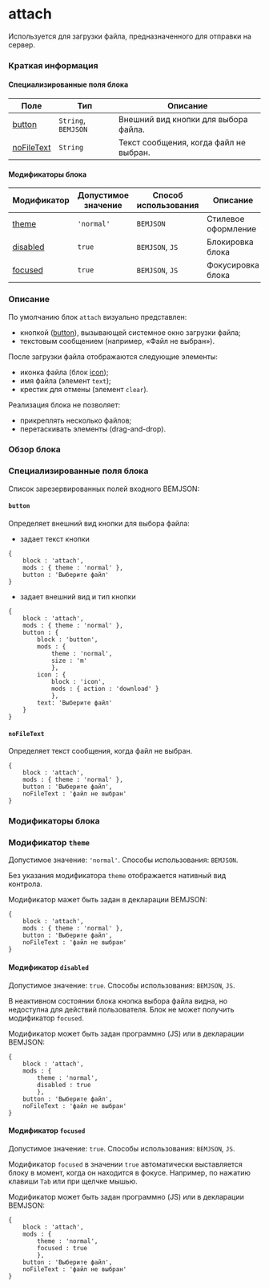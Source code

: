 # attach

Используется для загрузки файла, предназначенного для отправки на сервер.

### Краткая информация

#### Специализированные поля блока

| Поле | Тип | Описание |
| ---- | --- | -------- |
| <a href=#button>button</a> | <code>String</code>, <code>BEMJSON</code> | Внешний вид кнопки для выбора файла. |
| <a href=#nofiletext>noFileText</a> | <code>String</code> | Текст сообщения, когда файл не выбран. |

#### Модификаторы блока

| Модификатор | Допустимое значение | Способ использования | Описание |
| ----------- | ------------------- | -------------------- | -------- |
| <a href=#themes>theme</a> | <code>'normal'</code> | <code>BEMJSON</code> | Стилевое оформление |
| <a href=#disabled>disabled</a> | <code>true</code> | <code>BEMJSON</code>, <code>JS</code> | Блокировка блока |
| <a href=#focused>focused</a> | <code>true</code> | <code>BEMJSON</code>, <code>JS</code> | Фокусировка блока |

### Описание

По умолчанию блок `attach` визуально представлен:

* кнопкой ([button](../button/button.ru.md)), вызывающей системное окно загрузки файла;
* текстовым сообщением (например, «Файл не выбран»).

После загрузки файла отображаются следующие элементы:

* иконка файла (блок [icon](../icon/icon.md));
* имя файла (элемент `text`);
* крестик для отмены (элемент `clear`).

Реализация блока не позволяет:

* прикреплять несколько файлов;
* перетаскивать элементы (drag-and-drop).

### Обзор блока

### Специализированные поля блока

Список зарезервированных полей входного BEMJSON:

<a name="button"></a>

#### `button`

Определяет внешний вид кнопки для выбора файла:

* задает текст кнопки

```bemjson
{
    block : 'attach',
    mods : { theme : 'normal' },
    button : 'Выберите файл'
}
```
* задает внешний вид и тип кнопки

```bemjson
{
    block : 'attach',
    mods : { theme : 'normal' },
    button : {
        block : 'button',
        mods : {
            theme : 'normal',
            size : 'm'
            },
        icon : {
            block : 'icon',
            mods : { action : 'download' }
            },
        text: 'Выберите файл'
    }
}
```

<a name="nofiletext"></a>

#### `noFileText`

Определяет текст сообщения, когда файл не выбран.

```bemjson
{
    block : 'attach',
    mods : { theme : 'normal' },
    button : 'Выберите файл',
    noFileText : 'файл не выбран'
}
```

### Модификаторы блока

<a name="themes"></a>

### Модификатор `theme`

Допустимое значение: `'normal'`.
Способы использования: `BEMJSON`.

Без указания модификатора `theme` отображается нативный вид контрола.

Модификатор мажет быть задан в декларации BEMJSON:

```bemjson
{
    block : 'attach',
    mods : { theme : 'normal' },
    button : 'Выберите файл',
    noFileText : 'файл не выбран'
}
```

<a name="disabled"></a>

#### Модификатор `disabled`

Допустимое значение: `true`.
Способы использования: `BEMJSON`, `JS`.

В неактивном состоянии блока кнопка выбора файла видна, но недоступна для действий пользователя. Блок не может получить модификатор `focused`.

Модификатор может быть задан программно (JS) или в декларации BEMJSON:

```bemjson
{
    block : 'attach',
    mods : {
        theme : 'normal',
        disabled : true
        },
    button : 'Выберите файл',
    noFileText : 'файл не выбран'
}
```

<a name="focused"></a>

#### Модификатор `focused`

Допустимое значение: `true`.
Способы использования: `BEMJSON`, `JS`.

Модификатор `focused` в значении `true` автоматически выставляется блоку в момент, когда он находится в фокусе. Например, по нажатию клавиши `Tab` или при щелчке мышью.

Модификатор может быть задан программно (JS) или в декларации BEMJSON:

```bemjson
{
    block : 'attach',
    mods : {
        theme : 'normal',
        focused : true
        },
    button : 'Выберите файл',
    noFileText : 'файл не выбран'
}
```
